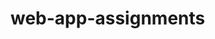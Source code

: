# web-app-assignments
<!DOCTYPE html>

<html>
    <head>
        <script>
            function add() {
                x = parseInt(document.getElementById("num1").value);
                y = parseInt(document.getElementById("num2").value);

                let res = x + y;
                document.getElementById("res").value = res;

            }
            function sub() {
                x = parseInt(document.getElementById("num1").value);
                y = parseInt(document.getElementById("num2").value);

                let res = x - y;
                document.getElementById("res").value = res;

            }
            function mul() {
                x = parseInt(document.getElementById("num1").value);
                y = parseInt(document.getElementById("num2").value);

                let res = x * y;
                document.getElementById("res").value = res;

            }
            function div() {
                x = parseInt(document.getElementById("num1").value);
                y = parseInt(document.getElementById("num2").value);

                let res = x / y;
                document.getElementById("res").value = res;

            }
        </script>
        <style>
            input{
                width: 300px;
                font-size: 20px;
            }
            button{
                width: 230px;
                font-size: 20px;
            }
            .button_div{
                margin-top: 10px;
            }
            #container{
                padding: 10px;
                margin: 10px;
            }
        </style>
    </head>

    <body>
        <div id="container">
            <div class="input_div">
                <input placeholder="Enter the value of X" id="num1"/>
                <input placeholder="Enter the value of Y" id="num2"/>
                <input placeholder="Result will appear here" id="res" disabled/>
            </div>

            <div class="button_div">
                <button onclick="add();">Addition (X + Y)</button>
                <button onclick="sub();">Subtraction (X - Y)</button>
                <button onclick="mul();">Multiplication (X * Y)</button>
                <button onclick="div();">Division (X / Y)</button>
            </div>            
        </div>

    </body>
</html>
